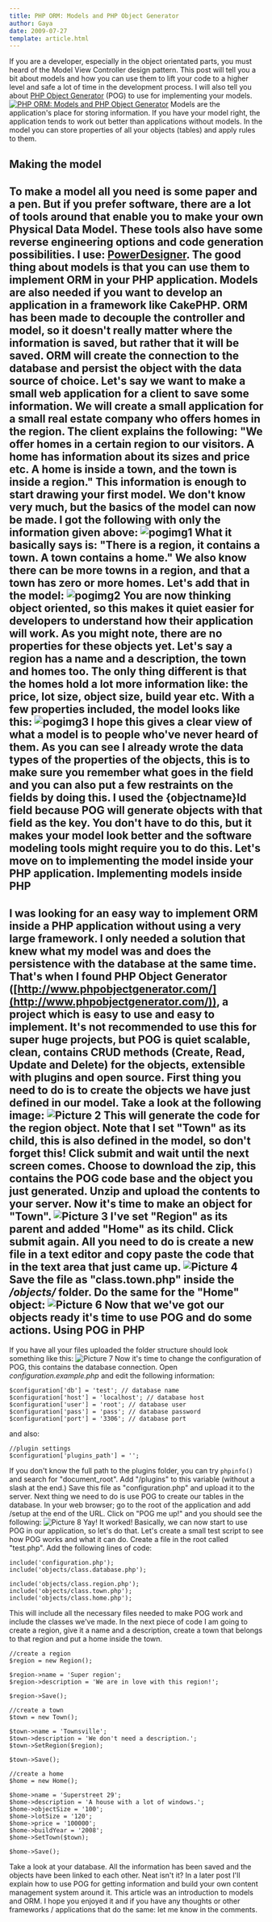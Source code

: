 ```yaml
---
title: PHP ORM: Models and PHP Object Generator
author: Gaya
date: 2009-07-27
template: article.html
---
```

If you are a developer, especially in the object orientated parts, you must heard of the Model View Controller design pattern. This post will tell you a bit about models and how you can use them to lift your code to a higher level and safe a lot of time in the development process. I will also tell you about [PHP Object Generator](http://www.phpobjectgenerator.com/) (POG) to use for implementing your models. [![PHP ORM: Models and PHP Object Generator](/articles/postimgpost.jpg "PHP ORM: Models and PHP Object Generator")](http://www.gayadesign.com/articles/php-orm-models-and-php-object-generator)<span id="more-419"></span> Models are the application's place for storing information. If you have your model right, the application tends to work out better than applications without models. In the model you can store properties of all your objects (tables) and apply rules to them.

Making the model
----------------

 To make a model all you need is some paper and a pen. But if you prefer software, there are a lot of tools around that enable you to make your own Physical Data Model. These tools also have some reverse engineering options and code generation possibilities. I use: [PowerDesigner](http://www.sybase.nl/products/modelingdevelopment/powerdesigner). The good thing about models is that you can use them to implement ORM in your PHP application. Models are also needed if you want to develop an application in a framework like CakePHP. ORM has been made to decouple the controller and model, so it doesn't really matter where the information is saved, but rather that it will be saved. ORM will create the connection to the database and persist the object with the data source of choice. Let's say we want to make a small web application for a client to save some information. We will create a small application for a small real estate company who offers homes in the region. The client explains the following: "We offer homes in a certain region to our visitors. A home has information about its sizes and price etc. A home is inside a town, and the town is inside a region." This information is enough to start drawing your first model. We don't know very much, but the basics of the model can now be made. I got the following with only the information given above: ![pogimg1](/articles/pogimg1.jpg "pogimg1") What it basically says is: "There is a region, it contains a town. A town contains a home." We also know there can be more towns in a region, and that a town has zero or more homes. Let's add that in the model: ![pogimg2](/articles/pogimg2.jpg "pogimg2") You are now thinking object oriented, so this makes it quiet easier for developers to understand how their application will work. As you might note, there are no properties for these objects yet. Let's say a region has a name and a description, the town and homes too. The only thing different is that the homes hold a lot more information like: the price, lot size, object size, build year etc. With a few properties included, the model looks like this: ![pogimg3](/articles/pogimg3.jpg "pogimg3") I hope this gives a clear view of what a model is to people who've never heard of them. As you can see I already wrote the data types of the properties of the objects, this is to make sure you remember what goes in the field and you can also put a few restraints on the fields by doing this. I used the {objectname}Id field because POG will generate objects with that field as the key. You don't have to do this, but it makes your model look better and the software modeling tools might require you to do this. Let's move on to implementing the model inside your PHP application. Implementing models inside PHP
------------------------------

 I was looking for an easy way to implement ORM inside a PHP application without using a very large framework. I only needed a solution that knew what my model was and does the persistence with the database at the same time. That's when I found PHP Object Generator ([http://www.phpobjectgenerator.com/](http://www.phpobjectgenerator.com/)), a project which is easy to use and easy to implement. It's not recommended to use this for super huge projects, but POG is quiet scalable, clean, contains CRUD methods (Create, Read, Update and Delete) for the objects, extensible with plugins and open source. First thing you need to do is to create the objects we have just defined in our model. Take a look at the following image: ![Picture 2](/articles/Picture-2.png "Picture 2") This will generate the code for the region object. Note that I set "Town" as its child, this is also defined in the model, so don't forget this! Click submit and wait until the next screen comes. Choose to download the zip, this contains the POG code base and the object you just generated. Unzip and upload the contents to your server. Now it's time to make an object for "Town". ![Picture 3](/articles/Picture-3.png "Picture 3") I've set "Region" as its parent and added "Home" as its child. Click submit again. All you need to do is create a new file in a text editor and copy paste the code that in the text area that just came up. ![Picture 4](/articles/Picture-4.png "Picture 4") Save the file as "class.town.php" inside the */objects/* folder. Do the same for the "Home" object: ![Picture 6](/articles/Picture-6.png "Picture 6") Now that we've got our objects ready it's time to use POG and do some actions. Using POG in PHP
----------------

 If you have all your files uploaded the folder structure should look something like this: ![Picture 7](/articles/Picture-7.png "Picture 7") Now it's time to change the configuration of POG, this contains the database connection. Open *configuration.example.php* and edit the following information: 
```clike
$configuration['db'] = 'test'; // database name
$configuration['host'] = 'localhost'; // database host
$configuration['user'] = 'root'; // database user
$configuration['pass'] = 'pass'; // database password
$configuration['port'] = '3306'; // database port
```
 and also: 
```clike
//plugin settings
$configuration['plugins_path'] = '';
```
 If you don't know the full path to the plugins folder, you can try `phpinfo()` and search for "document_root". Add "/plugins" to this variable (without a slash at the end.) Save this file as "configuration.php" and upload it to the server. Next thing we need to do is use POG to create our tables in the database. In your web browser; go to the root of the application and add /setup at the end of the URL. Click on "POG me up!" and you should see the following: ![Picture 8](/articles/Picture-8-300x251.png "Picture 8") Yay! It worked! Basically, we can now start to use POG in our application, so let's do that. Let's create a small test script to see how POG works and what it can do. Create a file in the root called "test.php". Add the following lines of code: 
```clike
include('configuration.php');
include('objects/class.database.php');

include('objects/class.region.php');
include('objects/class.town.php');
include('objects/class.home.php');
```
 This will include all the necessary files needed to make POG work and include the classes we've made. In the next piece of code I am going to create a region, give it a name and a description, create a town that belongs to that region and put a home inside the town. 
```clike
//create a region
$region = new Region();

$region->name = 'Super region';
$region->description = 'We are in love with this region!';

$region->Save();

//create a town
$town = new Town();

$town->name = 'Townsville';
$town->description = 'We don't need a description.';
$town->SetRegion($region);

$town->Save();

//create a home
$home = new Home();

$home->name = 'Superstreet 29';
$home->description = 'A house with a lot of windows.';
$home->objectSize = '100';
$home->lotSize = '120';
$home->price = '100000';
$home->buildYear = '2008';
$home->SetTown($town);

$home->Save();
```
 Take a look at your database. All the information has been saved and the objects have been linked to each other. Neat isn't it? In a later post I'll explain how to use POG for getting information and build your own content management system around it. This article was an introduction to models and ORM. I hope you enjoyed it and if you have any thoughts or other frameworks / applications that do the same: let me know in the comments.
